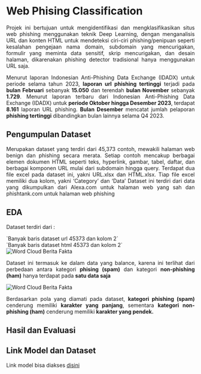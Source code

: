 # Web Phising Classification
<p align='justify'>Projek ini bertujuan untuk mengidentifikasi dan mengklasifikasikan situs web phishing menggunakan teknik Deep Learning, dengan menganalisis URL dan konten HTML untuk mendeteksi ciri-ciri phishing/penipuan seperti kesalahan pengejaan nama domain, subdomain yang mencurigakan, formulir yang meminta data sensitif, skrip mencurigakan, dan desain halaman, dikarenakan phishing detector tradisional hanya menggunakan URL saja.</p>

<p align='justify'>Menurut laporan Indonesian Anti-Phishing Data Exchange (IDADX) untuk periode selama tahun 2023, <b>laporan url phishing tertinggi</b> terjadi pada <b>bulan Februari</b> sebanyak <b>15.050</b> dan terendah <b>bulan November</b> sebanyak <b>1.729</b>. Menurut laporan terbaru dari Indonesian Anti-Phishing Data Exchange (IDADX) untuk <b>periode Oktober hingga Desember 2023</b>, terdapat <b>8.161</b> laporan URL phishing. <b>Bulan Desember</b> mencatat jumlah pelaporan <b>phishing tertinggi</b> dibandingkan bulan lainnya selama Q4 2023.</p>

## Pengumpulan Dataset
<p align='justify'>Merupakan dataset yang terdiri dari 45,373 contoh, mewakili halaman web benign dan phishing secara merata. Setiap contoh mencakup berbagai elemen dokumen HTML seperti teks, hyperlink, gambar, tabel, daftar, dan berbagai komponen URL mulai dari subdomain hingga query. Terdapat dua file excel pada dataset ini, yakni URL.xlsx dan HTML.xlsx. Tiap file excel memiliki dua kolom, yakni ‘Category’ dan ‘Data’ Dataset ini terdiri dari data yang dikumpulkan dari Alexa.com untuk halaman web yang sah dan phishtank.com untuk halaman web phishing</p>

## EDA
<p align='justify'>Dataset terdiri dari : </p>
`Banyak baris dataset url 45373 dan kolom 2`
<br>`Banyak baris dataset html 45373 dan kolom 2`

<img style="display:flex; width:auto; height:auto;" alt="Word Cloud Berita Fakta" src="https://github.com/AptaArkana/web_phising_classification/assets/79633073/93484cd3-ef48-4d25-bd26-e7144b3baf39">
<p align='justify'>Dataset ini termasuk ke dalam data yang balance, karena ini terlihat dari perbedaan antara kategori <b>phising (spam)</b> dan kategori <b>non-phishing (ham)</b> hanya terdapat pada <b>satu data saja</b></p>

<img style="display:flex; width:auto; height:auto;" alt="Word Cloud Berita Fakta" src="https://github.com/AptaArkana/web_phising_classification/assets/79633073/3a56c46b-a3ef-48db-9ef6-7a52de9001ec">
<p align='justify'>Berdasarkan pola yang diamati pada dataset, <b>kategori phishing (spam)</b> cenderung memiliki <b>karakter yang panjang</b>, sementara <b>kategori non-phishing (ham)</b> cenderung memiliki <b>karakter yang pendek.</b></p>

## Hasil dan Evaluasi

## Link Model dan Dataset
Link model bisa diakses <a href="https://drive.google.com/drive/folders/1RUUWq0dpp8orM0dhdYCsYCuPDG-5nvtU?usp=drive_link">disini</a>

